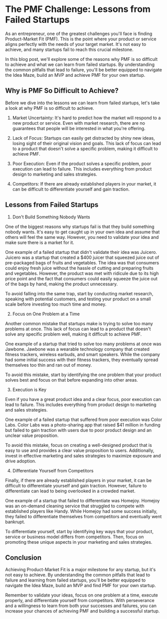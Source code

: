 # The PMF Challenge: Lessons from Failed Startups

As an entrepreneur, one of the greatest challenges you'll face is finding Product-Market Fit (PMF). This is the point where your product or service aligns perfectly with the needs of your target market. It's not easy to achieve, and many startups fail to reach this crucial milestone.

In this blog post, we'll explore some of the reasons why PMF is so difficult to achieve and what we can learn from failed startups. By understanding the common pitfalls that lead to failure, you'll be better equipped to navigate the Idea Maze, build an MVP and achieve PMF for your own startup.

## Why is PMF So Difficult to Achieve?

Before we dive into the lessons we can learn from failed startups, let's take a look at why PMF is so difficult to achieve.

1. Market Uncertainty: It's hard to predict how the market will respond to a new product or service. Even with market research, there are no guarantees that people will be interested in what you're offering.

2. Lack of Focus: Startups can easily get distracted by shiny new ideas, losing sight of their original vision and goals. This lack of focus can lead to a product that doesn't solve a specific problem, making it difficult to achieve PMF.

3. Poor Execution: Even if the product solves a specific problem, poor execution can lead to failure. This includes everything from product design to marketing and sales strategies.

4. Competitors: If there are already established players in your market, it can be difficult to differentiate yourself and gain traction.

## Lessons from Failed Startups

1. Don't Build Something Nobody Wants

One of the biggest reasons why startups fail is that they build something nobody wants. It's easy to get caught up in your own idea and assume that others will feel the same way. However, you need to validate your idea and make sure there is a market for it.

One example of a failed startup that didn't validate their idea was Juicero. Juicero was a startup that created a $400 juicer that squeezed juice out of pre-packaged bags of fruits and vegetables. The idea was that consumers could enjoy fresh juice without the hassle of cutting and preparing fruits and vegetables. However, the product was met with ridicule due to its high price point and the fact that consumers could easily squeeze the juice out of the bags by hand, making the product unnecessary.

To avoid falling into the same trap, start by conducting market research, speaking with potential customers, and testing your product on a small scale before investing too much time and money.

2. Focus on One Problem at a Time

Another common mistake that startups make is trying to solve too many problems at once. This lack of focus can lead to a product that doesn't solve any specific problem well, making it difficult to achieve PMF.

One example of a startup that tried to solve too many problems at once was Jawbone. Jawbone was a wearable technology company that created fitness trackers, wireless earbuds, and smart speakers. While the company had some initial success with their fitness trackers, they eventually spread themselves too thin and ran out of money.

To avoid this mistake, start by identifying the one problem that your product solves best and focus on that before expanding into other areas.

3. Execution is Key

Even if you have a great product idea and a clear focus, poor execution can lead to failure. This includes everything from product design to marketing and sales strategies.

One example of a failed startup that suffered from poor execution was Color Labs. Color Labs was a photo-sharing app that raised $41 million in funding but failed to gain traction with users due to poor product design and an unclear value proposition.

To avoid this mistake, focus on creating a well-designed product that is easy to use and provides a clear value proposition to users. Additionally, invest in effective marketing and sales strategies to maximize exposure and drive adoption.

4. Differentiate Yourself from Competitors

Finally, if there are already established players in your market, it can be difficult to differentiate yourself and gain traction. However, failure to differentiate can lead to being overlooked in a crowded market.

One example of a startup that failed to differentiate was Homejoy. Homejoy was an on-demand cleaning service that struggled to compete with established players like Handy. While Homejoy had some success initially, they failed to differentiate themselves from competitors and eventually went bankrupt.

To differentiate yourself, start by identifying key ways that your product, service or business model differs from competitors. Then, focus on promoting these unique aspects in your marketing and sales strategies.

## Conclusion

Achieving Product-Market Fit is a major milestone for any startup, but it's not easy to achieve. By understanding the common pitfalls that lead to failure and learning from failed startups, you'll be better equipped to navigate the Idea Maze, build an MVP and find PMF for your own startup.

Remember to validate your ideas, focus on one problem at a time, execute properly, and differentiate yourself from competitors. With perseverance and a willingness to learn from both your successes and failures, you can increase your chances of achieving PMF and building a successful startup.